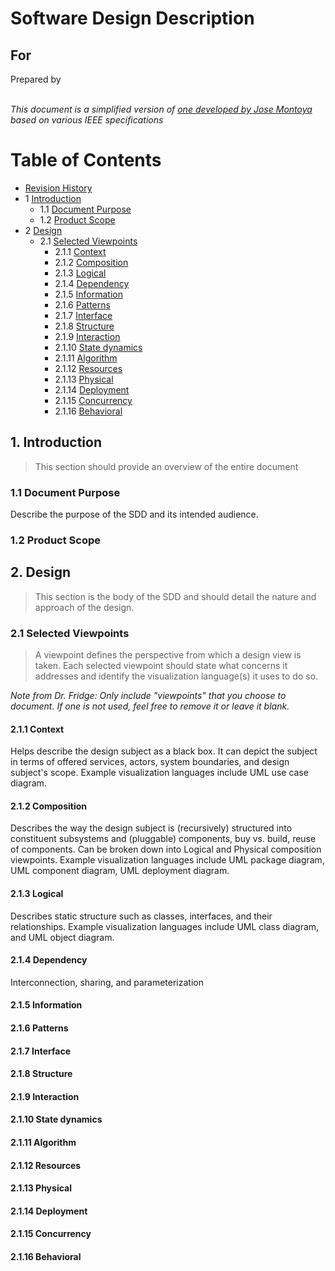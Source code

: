 # Software Design Description
## For <project name>

Prepared by <author>  
<organization>  
<date created>  

*This document is a simplified version of [one developed by Jose Montoya](https://github.com/jam01/SDD-Template/) based on various IEEE specifications*

Table of Contents
=================
* [Revision History](#revision-history)
* 1 [Introduction](#1-introduction)
  * 1.1 [Document Purpose](#11-document-purpose)
  * 1.2 [Product Scope](#12-product-scope)
* 2 [Design](#2-overall-description)
  * 2.1 [Selected Viewpoints](#22-selected-viewpoints)
    * 2.1.1 [Context](#221-context)
    * 2.1.2 [Composition](#222-composition)
    * 2.1.3 [Logical](#223-logical)
    * 2.1.4 [Dependency](#224-dependency)
    * 2.1.5 [Information](#225-information)
    * 2.1.6 [Patterns](#226-patterns)
    * 2.1.7 [Interface](#227-interface)
    * 2.1.8 [Structure](#228-structure)
    * 2.1.9 [Interaction](#229-interaction)
    * 2.1.10 [State dynamics](#2210-state-dynamics)
    * 2.1.11 [Algorithm](#2211-algorithm)
    * 2.1.12 [Resources](#2212-resources)
    * 2.1.13 [Physical](#2213-physical)
    * 2.1.14 [Deployment](#2214-deployment)
    * 2.1.15 [Concurrency](#2215-concurrency)
    * 2.1.16 [Behavioral](#2216-behavioral)

## 1. Introduction
> This section should provide an overview of the entire document

### 1.1 Document Purpose
Describe the purpose of the SDD and its intended audience.

### 1.2 Product Scope
<!-- TODO -->

## 2. Design
> This section is the body of the SDD and should detail the nature and approach of the design.

### 2.1 Selected Viewpoints
> A viewpoint defines the perspective from which a design view is taken. Each selected viewpoint should state what concerns it addresses and identify the visualization language(s) it uses to do so.

*Note from Dr. Fridge: Only include "viewpoints" that you choose to document. If one is not used, feel free to remove it or leave it blank.*

#### 2.1.1 Context
Helps describe the design subject as a black box. It can depict the subject in terms of offered services, actors, system boundaries, and design subject's scope. Example visualization languages include UML use case diagram.

#### 2.1.2 Composition
Describes the way the design subject is (recursively) structured into constituent subsystems and (pluggable) components, buy vs. build, reuse of components. Can be broken down into Logical and Physical composition viewpoints. Example visualization languages include UML package diagram, UML component diagram, UML deployment diagram.

#### 2.1.3 Logical
Describes static structure such as classes, interfaces, and their relationships. Example visualization languages include UML class diagram, and UML object diagram.

#### 2.1.4 Dependency
Interconnection, sharing, and parameterization

#### 2.1.5 Information
<!-- TODO -->
#### 2.1.6 Patterns
<!-- TODO -->
#### 2.1.7 Interface
<!-- TODO -->
#### 2.1.8 Structure
<!-- TODO -->
#### 2.1.9 Interaction
<!-- TODO -->
#### 2.1.10 State dynamics
<!-- TODO -->
#### 2.1.11 Algorithm
<!-- TODO -->
#### 2.1.12 Resources
<!-- TODO -->
#### 2.1.13 Physical
<!-- TODO -->
#### 2.1.14 Deployment
<!-- TODO -->
#### 2.1.15 Concurrency
<!-- TODO -->
#### 2.1.16 Behavioral
<!-- TODO -->